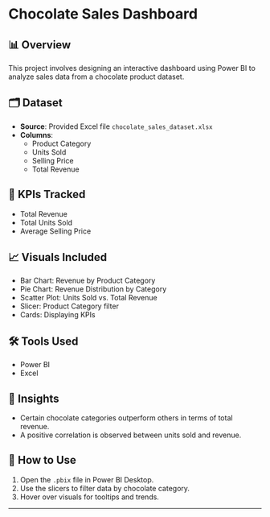 # Chocolate Sales Dashboard

## 📊 Overview
This project involves designing an interactive dashboard using Power BI to analyze sales data from a chocolate product dataset.

## 🗂 Dataset
- **Source**: Provided Excel file `chocolate_sales_dataset.xlsx`
- **Columns**:
  - Product Category
  - Units Sold
  - Selling Price
  - Total Revenue

## 🎯 KPIs Tracked
- Total Revenue
- Total Units Sold
- Average Selling Price

## 📈 Visuals Included
- Bar Chart: Revenue by Product Category
- Pie Chart: Revenue Distribution by Category
- Scatter Plot: Units Sold vs. Total Revenue
- Slicer: Product Category filter
- Cards: Displaying KPIs

## 🛠 Tools Used
- Power BI
- Excel

## 📌 Insights
- Certain chocolate categories outperform others in terms of total revenue.
- A positive correlation is observed between units sold and revenue.

## 📎 How to Use
1. Open the `.pbix` file in Power BI Desktop.
2. Use the slicers to filter data by chocolate category.
3. Hover over visuals for tooltips and trends.

---

